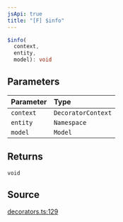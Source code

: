```yaml
---
jsApi: true
title: "[F] $info"
---
```


```ts
$info(
  context,
  entity,
  model): void
```

## Parameters

| Parameter | Type               |
| :-------- | :----------------- |
| `context` | `DecoratorContext` |
| `entity`  | `Namespace`        |
| `model`   | `Model`            |

## Returns

`void`

## Source

[decorators.ts:129](https://github.com/markcowl/cadl/blob/3db15286/packages/openapi/src/decorators.ts#L129)
